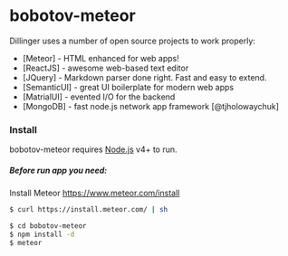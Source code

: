 # bobotov-meteor

Dillinger uses a number of open source projects to work properly:

* [Meteor] - HTML enhanced for web apps!
* [ReactJS] - awesome web-based text editor
* [JQuery] - Markdown parser done right. Fast and easy to extend.
* [SemanticUI] - great UI boilerplate for modern web apps
* [MatrialUI] - evented I/O for the backend
* [MongoDB] - fast node.js network app framework [@tjholowaychuk]

### Install
bobotov-meteor requires [Node.js](https://nodejs.org/) v4+ to run.

##### Before run app you need:
Install Meteor https://www.meteor.com/install

```sh
$ curl https://install.meteor.com/ | sh
```

```sh
$ cd bobotov-meteor
$ npm install -d
$ meteor
```
